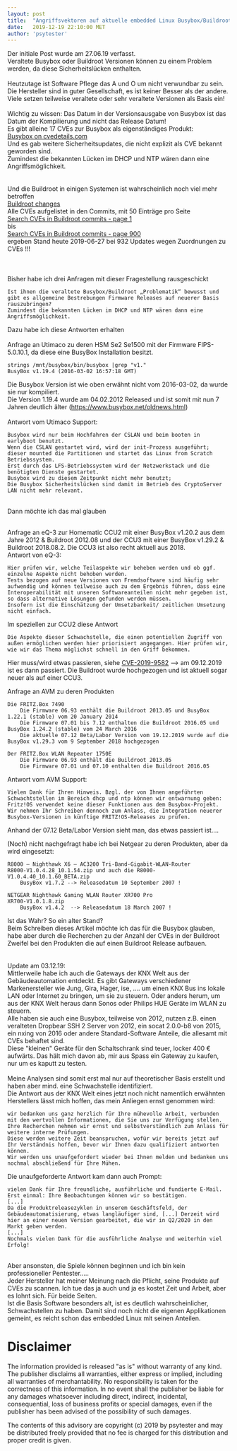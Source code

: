 ```yaml
---
layout: post
title:  "Angriffsvektoren auf aktuelle embedded Linux Busybox/Buildroot Systeme (IoT/Router/Smart Home) wegen Sicherheitslücken in veralteter Softwarebasis"
date:   2019-12-19 22:10:00 MET
author: 'psytester'
---
```


Der initiale Post wurde am 27.06.19 verfasst.<br>
Veraltete Busybox oder Buildroot Versionen können zu einem Problem werden, da diese Sicherheitslücken enthalten.<br>
<br>
Heutzutage ist Software Pflege das A und O um nicht verwundbar zu sein.<br>
Die Hersteller sind in guter Gesellschaft, es ist keiner Besser als der andere. Viele setzen teilweise veraltete oder sehr veraltete Versionen als Basis ein!<br>
<br>
Wichtig zu wissen: Das Datum in der Versionsausgabe von Busybox ist das Datum der Kompilierung und nicht das Release Datum!<br>
Es gibt alleine 17 CVEs zur Busybox als eigenständiges Produkt:<br>
[Busybox on cvedetails.com](https://www.cvedetails.com/product/7452/Busybox-Busybox.html?vendor_id=4282) <br>
Und es gab weitere Sicherheitsupdates, die nicht explizit als CVE bekannt geworden sind.<br>
Zumindest die bekannten Lücken im DHCP und NTP wären dann eine Angriffsmöglichkeit.<br>
<br>
<br>
Und die Buildroot in einigen Systemen ist wahrscheinlich noch viel mehr betroffen<br>
[Buildroot changes](https://git.busybox.net/buildroot/plain/CHANGES) <br>
Alle CVEs aufgelistet in den Commits, mit 50 Einträge pro Seite<br>
[Search CVEs in Buildroot commits - page 1](https://git.busybox.net/buildroot/log/?qt=grep&q=CVE) <br>
bis<br>
[Search CVEs in Buildroot commits - page 900](https://git.busybox.net/buildroot/log/?qt=grep&q=CVE&ofs=900) <br>
ergeben Stand heute 2019-06-27 bei 932 Updates wegen Zuordnungen zu CVEs !!!<br>
<br>
<br>
<br>
Bisher habe ich drei Anfragen mit dieser Fragestellung rausgeschickt
```
Ist ihnen die veraltete Busybox/Buildroot „Problematik“ bewusst und gibt es allgemeine Bestrebungen Firmware Releases auf neuerer Basis rauszubringen?
Zumindest die bekannten Lücken im DHCP und NTP wären dann eine Angriffsmöglichkeit.
```

Dazu habe ich diese Antworten erhalten<br>
<br>
Anfrage an Utimaco zu deren HSM Se2 Se1500 mit der Firmware FIPS-5.0.10.1, da diese eine BusyBox Installation besitzt.
```
strings /mnt/busybox/bin/busybox |grep "v1."
BusyBox v1.19.4 (2016-03-02 16:57:18 GMT)
```
Die Busybox Version ist wie oben erwähnt nicht vom 2016-03-02, da wurde sie nur kompiliert.<br>
Die Version 1.19.4 wurde am 04.02.2012 Released und ist somit mit nun 7 Jahren deutlich älter (https://www.busybox.net/oldnews.html)<br>
<br>
Antwort vom Utimaco Support:<br>
```
Busybox wird nur beim Hochfahren der CSLAN und beim booten in earlyboot benutzt.
Wenn die CSLAN gestartet wird, wird der init-Prozess ausgeführt; dieser mounted die Partitionen und startet das Linux from Scratch Betriebssystem.
Erst durch das LFS-Betriebssystem wird der Netzwerkstack und die benötigten Dienste gestartet.
Busybox wird zu diesem Zeitpunkt nicht mehr benutzt;
Die Busybox Sicherheitslücken sind damit im Betrieb des CryptoServer LAN nicht mehr relevant.
```
<br>
Dann möchte ich das mal glauben
<br>
<br>

Anfrage an eQ-3 zur Homematic CCU2 mit einer BusyBox v1.20.2 aus dem Jahre 2012 & Buildroot 2012.08 und der CCU3 mit einer BusyBox v1.29.2 & Buildroot 2018.08.2. Die CCU3 ist also recht aktuell aus 2018.<br>
Antwort von eQ-3:<br>
```
Hier prüfen wir, welche Teilaspekte wir beheben werden und ob ggf. einzelne Aspekte nicht behoben werden.
Tests bezogen auf neue Versionen von Fremdsoftware sind häufig sehr aufwendig und können teilweise auch zu dem Ergebnis führen, dass eine Interoperabilität mit unseren Softwareanteilen nicht mehr gegeben ist, so dass alternative Lösungen gefunden werden müssen.
Insofern ist die Einschätzung der Umsetzbarkeit/ zeitlichen Umsetzung nicht einfach.
```

Im speziellen zur CCU2 diese Antwort
```
Die Aspekte dieser Schwachstelle, die einen potentiellen Zugriff von außen ermöglichen werden hier priorisiert angegangen. Hier prüfen wir, wie wir das Thema möglichst schnell in den Griff bekommen.
```
Hier muss/wird etwas passieren, siehe [CVE-2019-9582](https://psytester.github.io/CVE-2019-9582/) --> am 09.12.2019 ist es dann passiert. Die Buildroot wurde hochgezogen und ist aktuell sogar neuer als auf einer CCU3.

Anfrage an AVM zu deren Produkten
```
Die FRITZ.Box 7490
    Die Firmware 06.93 enthält die Buildroot 2013.05 und BusyBox 1.22.1 (stable) vom 20 January 2014
    Die Firmware 07.01 bis 7.12 enthalten die Buildroot 2016.05 und BusyBox 1.24.2 (stable) vom 24 March 2016
    Die aktuelle 07.12 Beta/Labor Version vom 19.12.2019 wurde auf die BusyBox v1.29.3 vom 9 September 2018 hochgezogen

Der FRITZ.Box WLAN Repeater 1750E
    Die Firmware 06.93 enthält die Buildroot 2013.05
    Die Firmware 07.01 und 07.10 enthalten die Buildroot 2016.05
```

Antwort vom AVM Support:
```
Vielen Dank für Ihren Hinweis. Bzgl. der von Ihnen angeführten Schwachtstellen im Bereich dhcp und ntp können wir entwarnung geben: Fritz!OS verwendet keine dieser Funktionen aus dem Busybox-Projekt.
Wir nehmen Ihr Schreiben dennoch zum Anlass, die Integration neuerer Busybox-Versionen in künftige FRITZ!OS-Releases zu prüfen.
```
Anhand der 07.12 Beta/Labor Version sieht man, das etwas passiert ist....

(Noch) nicht nachgefragt habe ich bei Netgear zu deren Produkten, aber da wird eingesetzt:
```
R8000 – Nighthawk X6 – AC3200 Tri-Band-Gigabit-WLAN-Router
R8000-V1.0.4.28_10.1.54.zip und auch die R8000-V1.0.4.40_10.1.60_BETA.zip
	BusyBox v1.7.2 --> Releasedatum 10 September 2007 !

NETGEAR Nighthawk Gaming WLAN Router XR700 Pro
XR700-V1.0.1.8.zip
	BusyBox v1.4.2  --> Releasedatum 18 March 2007 !
```
Ist das Wahr? So ein alter Stand?
<br>
Beim Schreiben dieses Artikel möchte ich das für die Busybox glauben, habe aber durch die Recherchen zu der Anzahl der CVEs in der Buildroot Zweifel bei den Produkten die auf einen Buildroot Release aufbauen.<br>
<br>
<br>
Update am 03.12.19:<br>
Mittlerweile habe ich auch die Gateways der KNX Welt aus der Gebäudeautomation entdeckt. Es gibt Gateways verschiedener Markenersteller wie Jung, Gira, Hager, ise, .... um einen KNX Bus ins lokale LAN oder Internet zu bringen, um sie zu steuern. Oder anders herum, um aus der KNX Welt heraus dann Sonos oder Philips HUE Geräte im WLAN zu steuern.<br>
Alle haben sie auch eine Busybox, teilweise von 2012, nutzen z.B. einen veralteten Dropbear SSH 2 Server von 2012, ein socat 2.0.0-b8 von 2015, ein nxing von 2016 oder andere Standard-Software Anteile, die allesamt mit CVEs behaftet sind.<br>
Diese "kleinen" Geräte für den Schaltschrank sind teuer, locker 400 € aufwärts. Das hält mich davon ab, mir aus Spass ein Gateway zu kaufen, nur um es kaputt zu testen.<br>
<br>
Meine Analysen sind somit erst mal nur auf theoretischer Basis erstellt und haben aber mind. eine Schwachstelle identifiziert.<br>
Die Antwort aus der KNX Welt eines jetzt noch nicht namentlich erwähnten Herstellers lässt mich hoffen, das mein Anliegen ernst genommen wird:
```
wir bedanken uns ganz herzlich für Ihre mühevolle Arbeit, verbunden mit den wertvollen Informationen, die Sie uns zur Verfügung stellen.
Ihre Recherchen nehmen wir ernst und selbstverständlich zum Anlass für weitere interne Prüfungen. 
Diese werden weitere Zeit beanspruchen, wofür wir bereits jetzt auf Ihr Verständnis hoffen, bevor wir Ihnen dazu qualifiziert antworten können.
Wir werden uns unaufgefordert wieder bei Ihnen melden und bedanken uns nochmal abschließend für Ihre Mühen.
```

Die unaufgeforderte Antwort kam dann auch Prompt:
```
vielen Dank für Ihre freundliche, ausführliche und fundierte E-Mail. Erst einmal: Ihre Beobachtungen können wir so bestätigen.
[...]
Da die Produktreleasezyklen in unserem Geschäftsfeld, der Gebäudeautomatisierung, etwas langläufiger sind, [...] Derzeit wird hier an einer neuen Version gearbeitet, die wir in Q2/2020 in den Markt geben werden.
[...]
Nochmals vielen Dank für die ausführliche Analyse und weiterhin viel Erfolg!
```

<br>
Aber ansonsten, die Spiele können beginnen und ich bin kein professioneller Pentester.....<br>
Jeder Hersteller hat meiner Meinung nach die Pflicht, seine Produkte auf CVEs zu scannen. Ich tue das ja auch und ja es kostet Zeit und Arbeit, aber es lohnt sich. Für beide Seiten.<br>
Ist die Basis Software besonders alt, ist es deutlich wahrscheinlicher, Schwachstellen zu haben. Damit sind noch nicht die eigenen Applikationen gemeint, es reicht schon das embedded Linux mit seinen Anteilen.<br>

# Disclaimer

The information provided is released "as is" without warranty of any kind. The publisher disclaims all warranties, either express or implied, including all warranties of merchantability. No responsibility is taken for the correctness of this information.
In no event shall the publisher be liable for any damages whatsoever including direct, indirect, incidental, consequential, loss of business profits or special damages, even if the publisher has been advised of the possibility of such damages.

The contents of this advisory are copyright (c) 2019 by psytester and may be distributed freely provided that no fee is charged for this distribution and proper credit is given.
